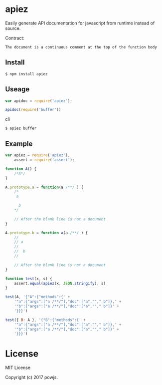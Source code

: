 # apiez

Easily generate API documentation for javascript from runtime instead of source.

Contract:

	The document is a continuous comment at the top of the function body

## Install

```shell
$ npm install apiez
```

## Useage

```js
var apidoc = require('apiez');

apidoc(require('buffer'))
```

cli

```shell
$ apiez buffer
```

## Example

```js
var apiez = require('apiez'),
	assert = require('assert');

function A() {
	/*A*/
}

A.prototype.a = function(a /**/ ) {
	/*
	 a

	  b
	*/

	// After the blank line is not a document
}

A.prototype.b = function a(a /**/ ) {
	//
	// a
	//
	//  b
	//

	// After the blank line is not a document
}

function test(x, s) {
	assert.equal(apiez(x, JSON.stringify), s)
}

test(A, '{"A":{"methods":{' +
	'"a":{"args":["a /**/"],"doc":["a",""," b"]},' +
	'"b":{"args":["a /**/"],"doc":["a",""," b"]}' +
	'}}}')

test({ B: A }, '{"B":{"methods":{' +
	'"a":{"args":["a /**/"],"doc":["a",""," b"]},' +
	'"b":{"args":["a /**/"],"doc":["a",""," b"]}' +
	'}}}')
```

# License

MIT License

Copyright (c) 2017 powjs.
